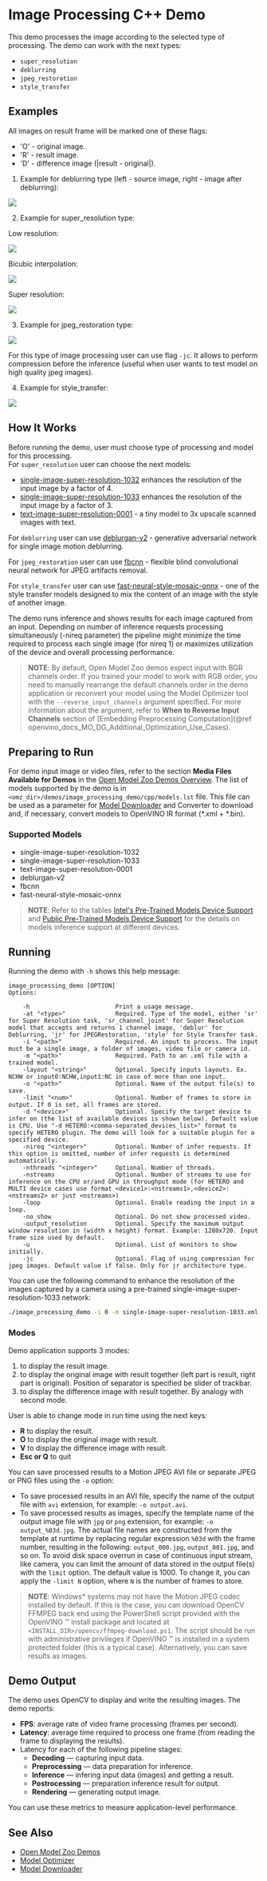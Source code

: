 # Image Processing C++ Demo

This demo processes the image according to the selected type of processing. The demo can work with the next types:

* `super_resolution`
* `deblurring`
* `jpeg_restoration`
* `style_transfer`

## Examples

All images on result frame will be marked one of these flags:

* 'O' - original image.
* 'R' - result image.
* 'D' - difference image (|result - original|).

1. Example for deblurring type (left - source image, right - image after deblurring):

![](./assets/image_processing_deblurred_image.png)

2. Example for super_resolution type:

Low resolution:

![](./assets/image_processing_street_640x360.png)

Bicubic interpolation:

![](./assets/street_resized.png)

Super resolution:

![](./assets/street_resolution.png)

3. Example for jpeg_restoration type:

![](./assets/parrots_restoration.png)

For this type of image processing user can use flag `-jc`. It allows to perform compression before the inference (useful when user wants to test model on high quality jpeg images).

4. Example for style_transfer:

![](./assets/style_transfer.jpg)

## How It Works

Before running the demo, user must choose type of processing and model for this processing.\
For `super_resolution` user can choose the next models:

* [single-image-super-resolution-1032](../../../models/intel/single-image-super-resolution-1032/README.md) enhances the resolution of the input image by a factor of 4.
* [single-image-super-resolution-1033](../../../models/intel/single-image-super-resolution-1033/README.md) enhances the resolution of the input image by a factor of 3.
* [text-image-super-resolution-0001](../../../models/intel/text-image-super-resolution-0001/README.md) - a tiny model to 3x upscale scanned images with text.

For `deblurring` user can use [deblurgan-v2](../../../models/public/deblurgan-v2/README.md) - generative adversarial network for single image motion deblurring.

For `jpeg_restoration` user can use [fbcnn](../../../models/public/fbcnn/README.md) - flexible blind convolutional neural network for JPEG artifacts removal.

For `style_transfer` user can use [fast-neural-style-mosaic-onnx](../../../models/public/fast-neural-style-mosaic-onnx/README.md) - one of the style transfer models designed to mix the content of an image with the style of another image.

The demo runs inference and shows results for each image captured from an input. Depending on number of inference requests processing simultaneously (-nireq parameter) the pipeline might minimize the time required to process each single image (for nireq 1) or maximizes utilization of the device and overall processing performance.

> **NOTE**: By default, Open Model Zoo demos expect input with BGR channels order. If you trained your model to work with RGB order, you need to manually rearrange the default channels order in the demo application or reconvert your model using the Model Optimizer tool with the `--reverse_input_channels` argument specified. For more information about the argument, refer to **When to Reverse Input Channels** section of [Embedding Preprocessing Computation](@ref openvino_docs_MO_DG_Additional_Optimization_Use_Cases).

## Preparing to Run

For demo input image or video files, refer to the section **Media Files Available for Demos** in the [Open Model Zoo Demos Overview](../../README.md).
The list of models supported by the demo is in `<omz_dir>/demos/image_processing_demo/cpp/models.lst` file.
This file can be used as a parameter for [Model Downloader](../../../tools/model_tools/README.md) and Converter to download and, if necessary, convert models to OpenVINO IR format (\*.xml + \*.bin).

### Supported Models

* single-image-super-resolution-1032
* single-image-super-resolution-1033
* text-image-super-resolution-0001
* deblurgan-v2
* fbcnn
* fast-neural-style-mosaic-onnx

> **NOTE**: Refer to the tables [Intel's Pre-Trained Models Device Support](../../../models/intel/device_support.md) and [Public Pre-Trained Models Device Support](../../../models/public/device_support.md) for the details on models inference support at different devices.

## Running

Running the demo with `-h` shows this help message:
```
image_processing_demo [OPTION]
Options:

    -h                        Print a usage message.
    -at "<type>"              Required. Type of the model, either 'sr' for Super Resolution task, 'sr_channel_joint' for Super Resolution model that accepts and returns 1 channel image, 'deblur' for Deblurring, 'jr' for JPEGRestoration, 'style' for Style Transfer task.
    -i "<path>"               Required. An input to process. The input must be a single image, a folder of images, video file or camera id.
    -m "<path>"               Required. Path to an .xml file with a trained model.
    -layout "<string>"        Optional. Specify inputs layouts. Ex. NCHW or input0:NCHW,input1:NC in case of more than one input.
    -o "<path>"               Optional. Name of the output file(s) to save.
    -limit "<num>"            Optional. Number of frames to store in output. If 0 is set, all frames are stored.
    -d "<device>"             Optional. Specify the target device to infer on (the list of available devices is shown below). Default value is CPU. Use "-d HETERO:<comma-separated_devices_list>" format to specify HETERO plugin. The demo will look for a suitable plugin for a specified device.
    -nireq "<integer>"        Optional. Number of infer requests. If this option is omitted, number of infer requests is determined automatically.
    -nthreads "<integer>"     Optional. Number of threads.
    -nstreams                 Optional. Number of streams to use for inference on the CPU or/and GPU in throughput mode (for HETERO and MULTI device cases use format <device1>:<nstreams1>,<device2>:<nstreams2> or just <nstreams>)
    -loop                     Optional. Enable reading the input in a loop.
    -no_show                  Optional. Do not show processed video.
    -output_resolution        Optional. Specify the maximum output window resolution in (width x height) format. Example: 1280x720. Input frame size used by default.
    -u                        Optional. List of monitors to show initially.
    -jc                       Optional. Flag of using compression for jpeg images. Default value if false. Only for jr architecture type.
```

You can use the following command to enhance the resolution of the images captured by a camera using a pre-trained single-image-super-resolution-1033 network:

```sh
./image_processing_demo -i 0 -m single-image-super-resolution-1033.xml -at sr
```

### Modes

Demo application supports 3 modes:

1. to display the result image.
2. to display the original image with result together (left part is result, right part is original). Position of separator is specified be slider of trackbar.
3. to display the difference image with result together. By analogy with second mode.

User is able to change mode in run time using the next keys:

* **R** to display the result.
* **O** to display the original image with result.
* **V** to display the difference image with result.
* **Esc or Q** to quit

You can save processed results to a Motion JPEG AVI file or separate JPEG or PNG files using the `-o` option:

* To save processed results in an AVI file, specify the name of the output file with `avi` extension, for example: `-o output.avi`.
* To save processed results as images, specify the template name of the output image file with `jpg` or `png` extension, for example: `-o output_%03d.jpg`. The actual file names are constructed from the template at runtime by replacing regular expression `%03d` with the frame number, resulting in the following: `output_000.jpg`, `output_001.jpg`, and so on.
To avoid disk space overrun in case of continuous input stream, like camera, you can limit the amount of data stored in the output file(s) with the `limit` option. The default value is 1000. To change it, you can apply the `-limit N` option, where `N` is the number of frames to store.

>**NOTE**: Windows\* systems may not have the Motion JPEG codec installed by default. If this is the case, you can download OpenCV FFMPEG back end using the PowerShell script provided with the OpenVINO &trade; install package and located at `<INSTALL_DIR>/opencv/ffmpeg-download.ps1`. The script should be run with administrative privileges if OpenVINO &trade; is installed in a system protected folder (this is a typical case). Alternatively, you can save results as images.

## Demo Output

The demo uses OpenCV to display and write the resulting images. The demo reports:

* **FPS**: average rate of video frame processing (frames per second).
* **Latency**: average time required to process one frame (from reading the frame to displaying the results).
* Latency for each of the following pipeline stages:
  * **Decoding** — capturing input data.
  * **Preprocessing** — data preparation for inference.
  * **Inference** — infering input data (images) and getting a result.
  * **Postrocessing** — preparation inference result for output.
  * **Rendering** — generating output image.

You can use these metrics to measure application-level performance.

## See Also

* [Open Model Zoo Demos](../../README.md)
* [Model Optimizer](https://docs.openvino.ai/latest/openvino_docs_MO_DG_Deep_Learning_Model_Optimizer_DevGuide.html)
* [Model Downloader](../../../tools/model_tools/README.md)
